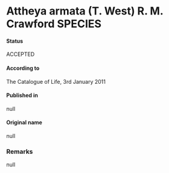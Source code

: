 Attheya armata (T. West) R. M. Crawford SPECIES
=======

#### Status
ACCEPTED

#### According to
The Catalogue of Life, 3rd January 2011

#### Published in
null

#### Original name
null

### Remarks
null